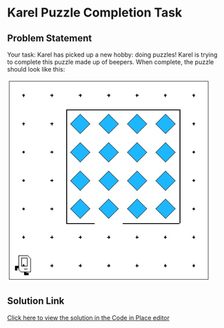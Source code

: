 # Karel Puzzle Completion Task

## Problem Statement

Your task: Karel has picked up a new hobby: doing puzzles! Karel is trying to complete this puzzle made up of beepers. When complete, the puzzle should look like this:

![Puzzle Result](result.jpeg)

## Solution Link

[Click here to view the solution in the Code in Place editor](https://codeinplace.stanford.edu/cip5/share/kinOHdGhQ2ap0JmF98Yv)
